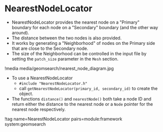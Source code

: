 # NearestNodeLocator

- NearestNodeLocator provides the nearest node on a "Primary" boundary for each node on a "Secondary" boundary (and the other way around).
- The distance between the two nodes is also provided.
- It works by generating a "Neighborhood" of nodes on the Primary side that are close to the Secondary node.
- The size of the Neighborhood can be controlled in the input file by setting the `patch_size` parameter in the `Mesh` section.

!media media/geomsearch/nearest_node_diagram.jpg

- To use a NearestNodeLocator
    - `#include "NearestNodeLocator.h"`
    - call `getNearestNodeLocator(primary_id, secondary_id)` to create the object.
- The functions `distance()` and `nearestNode()` both take a node ID and return either the distance to the nearest node or a `Node` pointer for the nearest node respectively.

!tag name=NearestNodeLocator pairs=module:framework system:geomsearch
